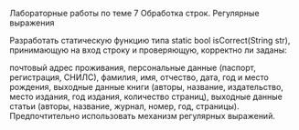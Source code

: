 Лабораторные работы по теме 7  Обработка строк. Регулярные выражения

Разработать статическую функцию типа static bool isCorrect(String str), принимающую на вход строку и проверяющую, корректно ли заданы:

почтовый адрес проживания,
персональные данные (паспорт, регистрация, СНИЛС),
фамилия, имя, отчество, дата, год и место рождения,
выходные данные книги (авторы, название, издательство, место издания, год издания, количество страниц),
выходные данные статьи (авторы, название, журнал, номер, год, страницы).
Предпочтительно использовать механизм регулярных выражений.
